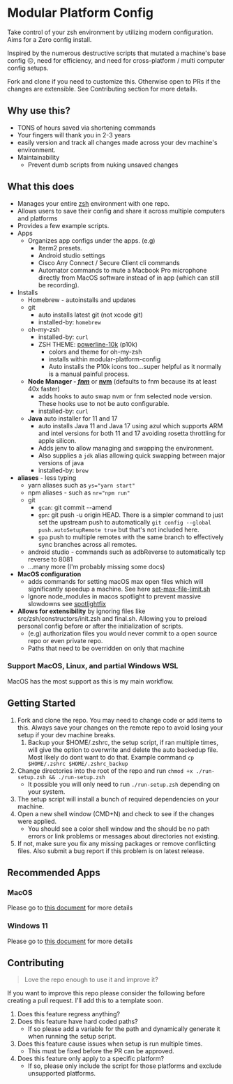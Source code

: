 # Modular Platform Config

Take control of your zsh environment by utilizing modern configuration. Aims for a Zero config install.

Inspired by the numerous destructive scripts that mutated a machine's base config :confounded:, need for efficiency, and need for cross-platform / multi computer config setups.

Fork and clone if you need to customize this. Otherwise open to PRs if the changes are extensible. See Contributing section for more details.

## Why use this?

- TONS of hours saved via shortening commands
- Your fingers will thank you in 2-3 years
- easily version and track all changes made across your dev machine's environment.
- Maintainability
  - Prevent dumb scripts from nuking unsaved changes

## What this does

- Manages your entire [zsh](https://en.wikipedia.org/wiki/Z_shell) environment with one repo.
- Allows users to save their config and share it across multiple computers and platforms
- Provides a few example scripts.
- Apps
  - Organizes app configs under the apps. (e.g)
    - Iterm2 presets.
    - Android studio settings
    - Cisco Any Connect / Secure Client cli commands
    - Automator commands to mute a Macbook Pro microphone directly from MacOS software instead of in app (which can still be recording).
- Installs
  - Homebrew - autoinstalls and updates
  - git
    - auto installs latest git (not xcode git)
    - installed-by: `homebrew`
  - oh-my-zsh
    - installed-by: `curl`
    - ZSH THEME: [powerline-10k](https://github.com/romkatv/powerlevel10k) (p10k)
      - colors and theme for oh-my-zsh
      - installs within modular-platform-config
      - Auto installs the P10k icons too...super helpful as it normally is a manual painful process.
  - **Node Manager - _[fnm](https://github.com/Schniz/fnm)_** or **[nvm](https://github.com/nvm-sh/nvm)** (defaults to fnm because its at least 40x faster)
    - adds hooks to auto swap nvm or fnm selected node version. These hooks use to not be auto configurable.
    - installed-by: `curl`
  - **Java** auto installer for 11 and 17
    - auto installs Java 11 and Java 17 using azul which supports ARM and intel versions for both 11 and 17 avoiding rosetta throttling for apple silicon.
    - Adds jenv to allow managing and swapping the environment.
    - Also supplies a `jdk` alias allowing quick swapping between major versions of java
    - installed-by: `brew`  
- **aliases** - less typing
  - yarn aliases such as `ys="yarn start"`
  - npm aliases - such as `nr="npm run"`
  - git
    - `gcan`: git commit --amend
    - `gpn`: git push -u origin HEAD. There is a simpler command to just set the upstream push to automatically `git config --global push.autoSetupRemote true` but that's not included here.
    - `gpa` push to multiple remotes with the same branch to effectively sync branches across all remotes.
  - android studio - commands such as adbReverse to automatically tcp reverse to 8081
  - ...many more (I'm probably missing some docs)
- **MacOS configuration**
  - adds commands for setting macOS max open files which will significantly speedup a machine. See here [set-max-file-limit.sh](src/apps/watchman/set-max-file-limit.sh)
  - Ignore node_modules in macos spotlight to prevent massive slowdowns see [spotlightfix](src/apps/mac/spotlight-fix.sh)
- **Allows for extensibility** by ignoring files like src/zsh/constructors/init.zsh and final.sh. Allowing you to preload personal config before or after the initialization of scripts.
  - (e.g) authorization files you would never commit to a open source repo or even private repo.
  - Paths that need to be overridden on only that machine

### Support MacOS, Linux, and partial Windows WSL

MacOS has the most support as this is my main workflow.

## Getting Started

1. Fork and clone the repo. You may need to change code
   or add items to this. Always save your changes on the remote repo to avoid losing your setup if your dev machine breaks.
    1. Backup your $HOME/.zshrc, the setup script, if ran multiple times, will give the option to overwrite and delete the auto backedup file. Most likely do dont want to do that. Example command `cp $HOME/.zshrc $HOME/.zshrc_backup`
1. Change directories into the root of the repo and run
   `chmod +x ./run-setup.zsh && ./run-setup.zsh`
   - It possible you will only need to run `./run-setup.zsh` depending on your system.
1. The setup script will install a bunch of required dependencies on your machine.
1. Open a new shell window (CMD+N) and check to see if the changes were applied.
    - You should see a color shell window and the should be no path errors or link problems or messages about directories not existing.
1. If not, make sure you fix any missing packages or remove conflicting files. Also submit a bug report if this problem is on latest release.

## Recommended Apps

### MacOS

Please go to [this document](docs/recommended-apps-macos.md) for more details

### Windows 11

Please go to [this document](docs/recommended-apps-windows.md) for more details

## Contributing

> Love the repo enough to use it and improve it?

If you want to improve this repo please consider the following before creating a pull request. I'll add this to a template soon.

1. Does this feature regress anything?
2. Does this feature have hard coded paths?
    - If so please add a variable for the path and dynamically generate it when running the setup script.
3. Does this feature cause issues when setup is run multiple times.
    - This must be fixed before the PR can be approved.
4. Does this feature only apply to a specific platform?
   - If so, please only include the script for those platforms and exclude unsupported platforms.
